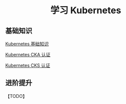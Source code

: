 <h1 align="center">学习 Kubernetes</h1>

## 基础知识

[Kubernetes 基础知识](docs/01.Kubernetes_Notes.md)

[Kubernetes CKA 认证](docs/02.Kubernetes_CKA.md)

[Kubernetes CKS 认证](docs/03.Kubernetes_CKS.md)

## 进阶提升

【TODO】
